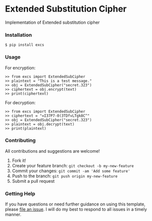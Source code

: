 # Extended Substitution Cipher

Implementation of Extended substitution cipher



### Installation
```
$ pip install excs
```


### Usage
For encryption:
```
>> from excs import ExtendedSubCipher
>> plaintext = "This is a test message."
>> obj = ExtendedSubCipher("secret.323")
>> ciphertext = obj.encrypt(text)
>> print(ciphertext)
```

For decryption:
```
>> from excs import ExtendedSubCipher
>> ciphertext = "=I37P7-0(3TDfvLTgk8C^"
>> obj = ExtendedSubCipher("secret.323")
>> plaintext = obj.decrypt(text)
>> print(plaintext)
```


### Contributing

All contributions and suggestions are welcome!

1. Fork it!
2. Create your feature branch: `git checkout -b my-new-feature`
3. Commit your changes: `git commit -am 'Add some feature'`
4. Push to the branch: `git push origin my-new-feature`
5. Submit a pull request


### Getting Help

If you have questions or need further guidance on using this template, please [file an issue](https://github.com/aman-roy/Extended-Substitution-Cipher/issues). I will do my best to respond to all issues in a timely manner. 

